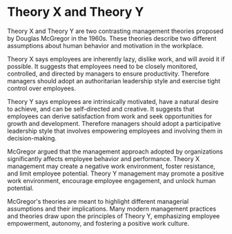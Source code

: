 # Theory X and Theory Y

Theory X and Theory Y are two contrasting management theories proposed by Douglas McGregor in the 1960s. These theories describe two different assumptions about human behavior and motivation in the workplace.

Theory X says employees are inherently lazy, dislike work, and will avoid it if possible. It suggests that employees need to be closely monitored, controlled, and directed by managers to ensure productivity. Therefore managers should adopt an authoritarian leadership style and exercise tight control over employees.

Theory Y says employees are intrinsically motivated, have a natural desire to achieve, and can be self-directed and creative. It suggests that employees can derive satisfaction from work and seek opportunities for growth and development. Therefore managers should adopt a participative leadership style that involves empowering employees and involving them in decision-making.

McGregor argued that the management approach adopted by organizations significantly affects employee behavior and performance. Theory X management may create a negative work environment, foster resistance, and limit employee potential. Theory Y management may promote a positive work environment, encourage employee engagement, and unlock human potential.

McGregor's theories are meant to highlight different managerial assumptions and their implications. Many modern management practices and theories draw upon the principles of Theory Y, emphasizing employee empowerment, autonomy, and fostering a positive work culture.
